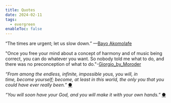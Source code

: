 ```yaml
---
title: Quotes
date: 2024-02-11
tags:
  - evergreen
enableToc: false
---
```

“The times are urgent; let us slow down.” —[Bayo Akomolafe](https://www.bayoakomolafe.net/post/a-slower-urgency)

"Once you free your mind about a concept of harmony and of music being correct, you can do whatever you want. So nobody told me what to do, and there was no preconception of what to do."-[Giorgio_by_Moroder](https://en.wikipedia.org/wiki/Giorgio_by_Moroder)

_“From among the endless, infinite, impossible yous, you will, in time, become yourself; become, at least in this world, the only you that you could have ever really been.”_ [●](https://mitadmissions.org/blogs/entry/choosing-to-become-yourself/)

_“You will soon have your God, and you will make it with your own hands.”_ [●](https://en.wikipedia.org/wiki/Deus_Ex_(video_game))


